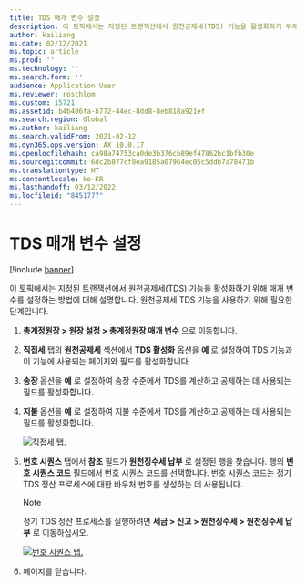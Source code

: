 ```yaml
---
title: TDS 매개 변수 설정
description: 이 토픽에서는 지정된 트랜잭션에서 원천공제세(TDS) 기능을 활성화하기 위해 매개 변수를 설정하는 방법에 대해 설명합니다. 원천공제세 TDS 기능을 사용하기 위해 필요한 단계입니다.
author: kailiang
ms.date: 02/12/2021
ms.topic: article
ms.prod: ''
ms.technology: ''
ms.search.form: ''
audience: Application User
ms.reviewer: roschlom
ms.custom: 15721
ms.assetid: b4b406fa-b772-44ec-8dd8-8eb818a921ef
ms.search.region: Global
ms.author: kailiang
ms.search.validFrom: 2021-02-12
ms.dyn365.ops.version: AX 10.0.17
ms.openlocfilehash: ca98a74753ca0de3b376cb89ef47862bc1bfb30e
ms.sourcegitcommit: 6dc2b877cf8ea9185a07964ec05c5ddb7a78471b
ms.translationtype: HT
ms.contentlocale: ko-KR
ms.lasthandoff: 03/12/2022
ms.locfileid: "8451777"
---
```

# <a name="set-the-tds-parameters"></a>TDS 매개 변수 설정

[!include [banner](../includes/banner.md)]

이 토픽에서는 지정된 트랜잭션에서 원천공제세(TDS) 기능을 활성화하기 위해 매개 변수를 설정하는 방법에 대해 설명합니다. 원천공제세 TDS 기능을 사용하기 위해 필요한 단계입니다.

1. **총계정원장 \> 원장 설정 \> 총계정원장 매개 변수** 으로 이동합니다.
2. **직접세** 탭의 **원천공제세** 섹션에서 **TDS 활성화** 옵션을 **예** 로 설정하여 TDS 기능과 이 기능에 사용되는 페이지와 필드를 활성화합니다.
3. **송장** 옵션을 **예** 로 설정하여 송장 수준에서 TDS를 계산하고 공제하는 데 사용되는 필드를 활성화합니다.
4. **지불** 옵션을 **예** 로 설정하여 지불 수준에서 TDS를 계산하고 공제하는 데 사용되는 필드를 활성화합니다.

    [![직접세 탭.](./media/apac-ind-TDS-1.png)](./media/apac-ind-TDS-1.png)

5. **번호 시퀀스** 탭에서 **참조** 필드가 **원천징수세 납부** 로 설정된 행을 찾습니다. 행의 **번호 시퀀스 코드** 필드에서 번호 시퀀스 코드를 선택합니다. 번호 시퀀스 코드는 정기 TDS 정산 프로세스에 대한 바우처 번호를 생성하는 데 사용됩니다.

    > [!NOTE]
    > 정기 TDS 정산 프로세스를 실행하려면 **세금 \> 신고 \> 원천징수세 \> 원천징수세 납부** 로 이동하십시오.

    [![번호 시퀀스 탭.](./media/apac-ind-TDS-2.png)](./media/apac-ind-TDS-2.png)

6. 페이지를 닫습니다.
